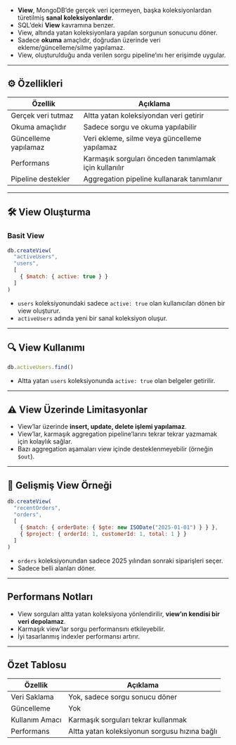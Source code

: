 
- **View**, MongoDB’de gerçek veri içermeyen, başka koleksiyonlardan türetilmiş **sanal koleksiyonlardır**.
- SQL’deki **View** kavramına benzer.
- View, altında yatan koleksiyonlara yapılan sorgunun sonucunu döner.
- Sadece **okuma** amaçlıdır, doğrudan üzerinde veri ekleme/güncelleme/silme yapılamaz.
- View, oluşturulduğu anda verilen sorgu pipeline’ını her erişimde uygular.

---

## ⚙️ Özellikleri

|Özellik|Açıklama|
|---|---|
|Gerçek veri tutmaz|Altta yatan koleksiyondan veri getirir|
|Okuma amaçlıdır|Sadece sorgu ve okuma yapılabilir|
|Güncelleme yapılamaz|Veri ekleme, silme veya güncelleme yapılamaz|
|Performans|Karmaşık sorguları önceden tanımlamak için kullanılır|
|Pipeline destekler|Aggregation pipeline kullanarak tanımlanır|

---

## 🛠️ View Oluşturma

### Basit View

```js
db.createView(
  "activeUsers",
  "users",
  [
    { $match: { active: true } }
  ]
)
```

- `users` koleksiyonundaki sadece `active: true` olan kullanıcıları dönen bir view oluşturur.
- `activeUsers` adında yeni bir sanal koleksiyon oluşur.

---

## 🔍 View Kullanımı

```js
db.activeUsers.find()
```

- Altta yatan `users` koleksiyonunda `active: true` olan belgeler getirilir. 

---

## ⚠️ View Üzerinde Limitasyonlar

- View’lar üzerinde **insert, update, delete işlemi yapılamaz**.
- View’lar, karmaşık aggregation pipeline’larını tekrar tekrar yazmamak için kolaylık sağlar.
- Bazı aggregation aşamaları view içinde desteklenmeyebilir (örneğin `$out`).

---

## 🧩 Gelişmiş View Örneği

```js
db.createView(
  "recentOrders",
  "orders",
  [
    { $match: { orderDate: { $gte: new ISODate("2025-01-01") } } },
    { $project: { orderId: 1, customerId: 1, total: 1 } }
  ]
)
```

- `orders` koleksiyonundan sadece 2025 yılından sonraki siparişleri seçer.
- Sadece belli alanları döner.

---

## Performans Notları

- View sorguları altta yatan koleksiyona yönlendirilir, **view’ın kendisi bir veri depolamaz**.
- Karmaşık view’lar sorgu performansını etkileyebilir.
- İyi tasarlanmış indexler performansı artırır.

---

## Özet Tablosu

|Özellik|Açıklama|
|---|---|
|Veri Saklama|Yok, sadece sorgu sonucu döner|
|Güncelleme|Yok|
|Kullanım Amacı|Karmaşık sorguları tekrar kullanmak|
|Performans|Altta yatan koleksiyonun sorgusu hızına bağlı|

